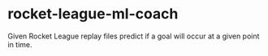 # rocket-league-ml-coach
Given Rocket League replay files predict if a goal will occur at a given point in time.
